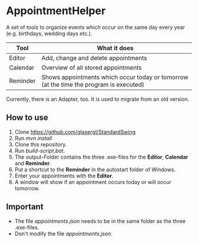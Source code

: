 # AppointmentHelper
A set of tools to organize events which occur on the same day every year (e.g. birthdays, wedding days etc.).

Tool     | What it does
-------- | -------------------------------------------------------------------------------------
Editor   | Add, change and delete appointments
Calendar | Overview of all stored appointments
Reminder | Shows appointments which occur today or tomorrow (at the time the program is executed)

Currently, there is an Adapter, too. It is used to migrate from an old version.

## How to use
1. Clone https://github.com/glasergl/StandardSwing
2. Run *mvn install*
3. Clone this repository.
4. Run *build-script.bat*.
5. The output-Folder contains the three .exe-files for the **Editor**, **Calendar** and **Reminder**.
6. Put a shortcut to the **Reminder** in the autostart folder of Windows.
7. Enter your appointments with the **Editor**.
8. A window will show if an appointment occurs today or will occur tomorrow.
  
## Important
- The file *appointments.json* needs to be in the same folder as the three .exe-files.
- Don't modify the file *appointments.json*.
